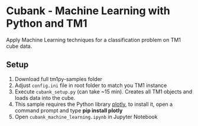 # Cubank - Machine Learning with Python and TM1

Apply Machine Learning techniques for a classification problem on TM1 cube data.

## Setup


1. Download full tm1py-samples folder
1. Adjust ```config.ini``` file in root folder to match you TM1 instance
1. Execute ```cubank_setup.py``` (can take ~15 min). Creates all TM1 objects and loads data into the cube.
1. This sample requires the Python library [plotly](https://plot.ly/), to install it, open a command prompt and type **pip install plotly**
1. Open ```cubank_machine_learning.ipynb``` in Jupyter Notebook

